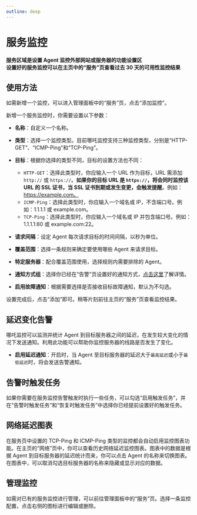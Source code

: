 ```yaml
---
outline: deep
---
```


# 服务监控

**服务区域是设置 Agent 监控外部网站或服务器的功能设置区**  
**设置好的服务监控可以在主页中的“服务”页查看过去 30 天的可用性监控结果**  

## 使用方法

如需新增一个监控，可以进入管理面板中的“服务”页，点击“添加监控”。

新增一个服务监控时，你需要设置以下参数：  

- **名称**：自定义一个名称。

- **类型**：选择一个监控类型。目前哪吒监控支持三种监控类型，分别是“HTTP-GET”、“ICMP-Ping”和“TCP-Ping”。

- **目标**：根据你选择的类型不同，目标的设置方法也不同：
  - `HTTP-GET`：选择此类型时，你应输入一个 URL 作为目标，URL 需添加 `http://` 或 `https://`。**如果你的目标 URL 是 `https://`，将会同时监控该 URL 的 SSL 证书，当 SSL 证书到期或发生变更，会触发提醒**。例如：https://example.com。
  - `ICMP-Ping`：选择此类型时，你应输入一个域名或 IP，不含端口号。例如：1.1.1.1 或 example.com。
  - `TCP-Ping`：选择此类型时，你应输入一个域名或 IP 并包含端口号。例如：1.1.1.1:80 或 example.com:22。

- **请求间隔**：设定 Agent 每次请求目标的时间间隔，以秒为单位。

- **覆盖范围**：选择一条规则来确定要使用哪些 Agent 来请求目标。

- **特定服务器**：配合覆盖范围使用，选择规则内需要排除的 Agent。

- **通知方式组**：选择你已经在“告警”页设置好的通知方式，[点击这里](/guide/notifications.html#灵活的通知方式)了解详情。

- **启用故障通知**：根据需要选择是否接收目标故障通知，默认为不勾选。

设置完成后，点击“添加”即可。稍等片刻前往主页的“服务”页查看监控结果。

## 延迟变化告警

哪吒监控可以监测并统计 Agent 到目标服务器之间的延迟，在发生较大变化的情况下发送通知。利用此功能可以帮助你监控服务器的线路是否发生了变化。

- **启用延迟通知**：开启时，当 Agent 至目标服务器的延迟大于`最高延迟`或小于`最低延迟`时，将会发送告警通知。

## 告警时触发任务

如果你需要在服务监控告警触发时执行一些任务，可以勾选“启用触发任务”，并在“告警时触发任务”和“恢复时触发任务”中选择你已经提前设置好的触发任务。

## 网络延迟图表

在服务页中设置的 TCP-Ping 和 ICMP-Ping 类型的监控都会自动启用监控图表功能。在主页的“网络”页中，你可以查看历史网络延迟监控图表。图表中的数据是根据 Agent 到目标服务器的延迟统计而来，你可以点击 Agent 的名称来切换图表。在图表中，可以取消勾选目标服务器的名称来隐藏或显示对应的数据。

## 管理监控

如需对已有的服务监控进行管理，可以前往管理面板中的“服务”页。选择一条监控配置，点击右侧的图标进行编辑或删除。